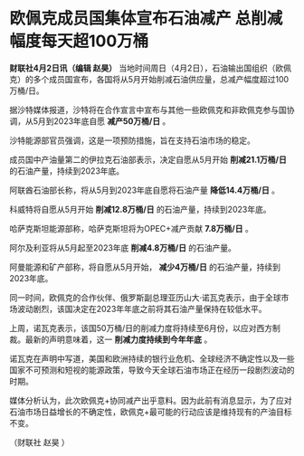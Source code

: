 # 欧佩克成员国集体宣布石油减产 总削减幅度每天超100万桶

**财联社4月2日讯（编辑 赵昊）**
当地时间周日（4月2日），石油输出国组织（欧佩克）的多个成员国宣布，各国将从5月开始削减石油供应量，总减产幅度超过100万桶/日。

据沙特媒体报道，沙特将在合作宣言中宣布与其他一些欧佩克和非欧佩克参与国协调，从5月到2023年底自愿 **减产50万桶/日** 。

沙特能源部官员强调，这是一项预防措施，旨在支持石油市场的稳定。

成员国中产油量第二的伊拉克石油部表示，决定自愿从5月开始 **削减21.1万桶/日** 的石油产量，持续到2023年底。

阿联酋石油部长称，将从5月到2023年底自愿将石油产量 **降低14.4万桶/日** 。

科威特将自愿从5月开始 **削减12.8万桶/日** 的石油产量，持续到2023年底。

哈萨克斯坦能源部称，哈萨克斯坦将为OPEC+减产贡献 **7.8万桶/日** 。

阿尔及利亚将从5月起至2023年底 **削减4.8万桶/日** 的石油产量。

阿曼能源和矿产部称，将自愿从5月开始， **减少4万桶/日** 的石油产量，持续到2023年底。

同一时间，欧佩克的合作伙伴、俄罗斯副总理亚历山大·诺瓦克表示，由于全球市场波动剧烈，该国决定在2023年年底之前将其石油产量保持在较低水平。

上周，诺瓦克表示，该国50万桶/日的削减力度将持续至6月份，以应对西方制裁。最新的声明意味着，这一 **削减力度持续到今年年底** 。

诺瓦克在声明中写道，美国和欧洲持续的银行业危机、全球经济不确定性以及一些国家不可预测和短视的能源政策，导致今天全球石油市场正在经历一段剧烈波动的时期。

媒体分析认为，此次欧佩克+协同减产出乎意料。因为此前有消息显示，为了应对石油市场日益增长的不确定性，欧佩克+最可能的行动应该是维持现有的产油目标不变。

（财联社 赵昊 ）

